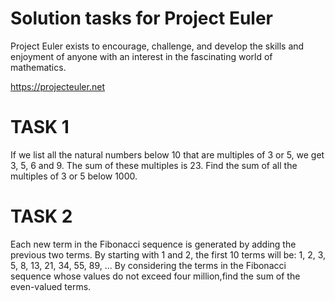 # Solution tasks for Project Euler
Project Euler exists to encourage, challenge, and develop the skills and enjoyment of anyone with an interest in the fascinating world of mathematics.

https://projecteuler.net

# TASK 1
If we list all the natural numbers below 10 that are multiples of 3 or 5, we get 3, 5, 6 and 9.
The sum of these multiples is 23.
Find the sum of all the multiples of 3 or 5 below 1000.

# TASK 2
Each new term in the Fibonacci sequence is generated by adding the previous two terms.
By starting with 1 and 2, the first 10 terms will be:
1, 2, 3, 5, 8, 13, 21, 34, 55, 89, ...
By considering the terms in the Fibonacci sequence whose values do not exceed four million,find the sum of the even-valued terms.
